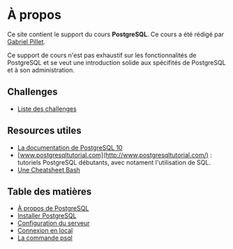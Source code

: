 # À propos

Ce site contient le support du cours **PostgreSQL**. Ce cours a été rédigé par [Gabriel Pillet](https://www.tentacode.net).

Ce support de cours n'est pas exhaustif sur les fonctionnalités de PostgreSQL et se veut une introduction solide aux spécifités de PostgreSQL et à son administration.

## Challenges

* [Liste des challenges](/challenges/challenges.md)

## Resources utiles

* [La documentation de PostgreSQL 10](https://www.postgresql.org/docs/10/static/index.html)
* [www.postgresqltutorial.com](http://www.postgresqltutorial.com/) : tutoriels PostgreSQL débutants, avec notament l'utilisation de SQL.
* [Une Cheatsheet Bash](https://devhints.io/bash)

## Table des matières

* [À propos de PostgreSQL](/doc/about.md)
* [Installer PostgreSQL](/doc/setup.md)
* [Configuration du serveur](/doc/configuration.md)
* [Connexion en local](/doc/local_connection.md)
* [La commande psql](/doc/psql.md)
